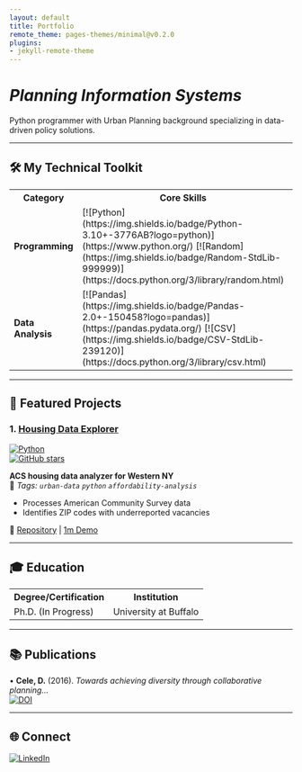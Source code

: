 ```yaml
---
layout: default
title: Portfolio
remote_theme: pages-themes/minimal@v0.2.0
plugins:
- jekyll-remote-theme
---
```


# *Planning Information Systems*  
Python programmer with Urban Planning background specializing in data-driven policy solutions.  

---

## **🛠️ My Technical Toolkit**  

<div class="language-plaintext highlighter-rouge">
<table>
  <tr>
    <th>Category</th>
    <th>Core Skills</th>
    <th>Specialized Libraries</th>
  </tr>
  <tr>
    <td><strong>Programming</strong></td>
    <td>
      [![Python](https://img.shields.io/badge/Python-3.10+-3776AB?logo=python)](https://www.python.org/) 
      [![Random](https://img.shields.io/badge/Random-StdLib-999999)](https://docs.python.org/3/library/random.html)
    </td>
    <td>
      [![OpenAI GPT](https://img.shields.io/badge/OpenAI-GPT_4-412991?logo=openai)](https://platform.openai.com/docs)
    </td>
  </tr>
  <tr>
    <td><strong>Data Analysis</strong></td>
    <td>
      [![Pandas](https://img.shields.io/badge/Pandas-2.0+-150458?logo=pandas)](https://pandas.pydata.org/) 
      [![CSV](https://img.shields.io/badge/CSV-StdLib-239120)](https://docs.python.org/3/library/csv.html)
    </td>
    <td>
      [![NumPy](https://img.shields.io/badge/NumPy-1.24+-013243?logo=numpy)](https://numpy.org/) 
      [![SciPy](https://img.shields.io/badge/SciPy-1.10+-8CAAE6?logo=scipy)](https://scipy.org/)
    </td>
  </tr>
</table>
</div>

---

## **🚀 Featured Projects**  

### **1. [Housing Data Explorer](https://github.com/Descele/CIP5-Project1)**  
[![Python](https://img.shields.io/badge/Python-3.10+-blue?logo=python&logoColor=white)](https://www.python.org/)  
[![GitHub stars](https://img.shields.io/github/stars/Descele/CIP5_Project1?style=social)](https://github.com/Descele/CIP5_Project1/stargazers)  

**ACS housing data analyzer for Western NY**  
📌 *Tags: `urban-data` `python` `affordability-analysis`*  

- Processes American Community Survey data  
- Identifies ZIP codes with underreported vacancies  

🔗 [Repository](https://github.com/Descele/CIP5_Project1) | [1m Demo](https://www.loom.com/share/5df07986504e4ccaa9a161e0bd5bb3fb)

---

## 🎓 Education  
<table>
  <tr>
    <th>Degree/Certification</th>
    <th>Institution</th>
  </tr>
  <tr>
    <td>Ph.D. (In Progress)</td>
    <td>University at Buffalo</td>
  </tr>
</table>

---

## **📚 Publications**  
• **Cele, D.** (2016). *Towards achieving diversity through collaborative planning...*  
[![DOI](https://img.shields.io/badge/DOI-10.1234/abcd-blue)](https://www.researchgate.net/publication/315951040)

---

## 🌐 Connect  
[![LinkedIn](https://img.shields.io/badge/LinkedIn-Connect-0077B5?logo=linkedin)](https://www.linkedin.com/in/desiree-cele-783a7026/)

